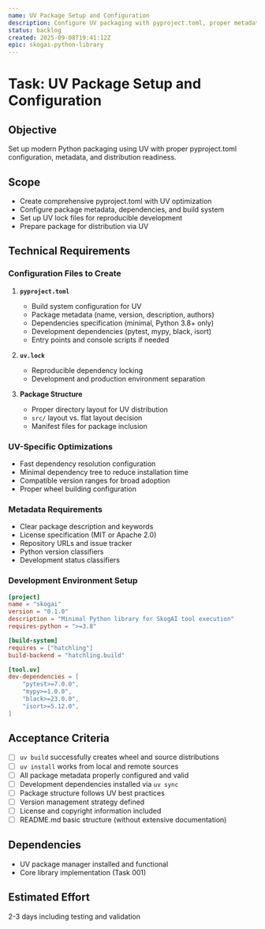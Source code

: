 ```yaml
---
name: UV Package Setup and Configuration
description: Configure UV packaging with pyproject.toml, proper metadata, and modern Python packaging standards
status: backlog
created: 2025-09-08T19:41:12Z
epic: skogai-python-library
---
```


# Task: UV Package Setup and Configuration

## Objective
Set up modern Python packaging using UV with proper pyproject.toml configuration, metadata, and distribution readiness.

## Scope
- Create comprehensive pyproject.toml with UV optimization
- Configure package metadata, dependencies, and build system
- Set up UV lock files for reproducible development
- Prepare package for distribution via UV

## Technical Requirements

### Configuration Files to Create
1. **`pyproject.toml`**
   - Build system configuration for UV
   - Package metadata (name, version, description, authors)
   - Dependencies specification (minimal, Python 3.8+ only)
   - Development dependencies (pytest, mypy, black, isort)
   - Entry points and console scripts if needed

2. **`uv.lock`**
   - Reproducible dependency locking
   - Development and production environment separation

3. **Package Structure**
   - Proper directory layout for UV distribution
   - `src/` layout vs. flat layout decision
   - Manifest files for package inclusion

### UV-Specific Optimizations
- Fast dependency resolution configuration
- Minimal dependency tree to reduce installation time
- Compatible version ranges for broad adoption
- Proper wheel building configuration

### Metadata Requirements
- Clear package description and keywords
- License specification (MIT or Apache 2.0)
- Repository URLs and issue tracker
- Python version classifiers
- Development status classifiers

### Development Environment Setup
```toml
[project]
name = "skogai"
version = "0.1.0"
description = "Minimal Python library for SkogAI tool execution"
requires-python = ">=3.8"

[build-system]
requires = ["hatchling"]
build-backend = "hatchling.build"

[tool.uv]
dev-dependencies = [
    "pytest>=7.0.0",
    "mypy>=1.0.0",
    "black>=23.0.0",
    "isort>=5.12.0",
]
```

## Acceptance Criteria
- [ ] `uv build` successfully creates wheel and source distributions
- [ ] `uv install` works from local and remote sources
- [ ] All package metadata properly configured and valid
- [ ] Development dependencies installed via `uv sync`
- [ ] Package structure follows UV best practices
- [ ] Version management strategy defined
- [ ] License and copyright information included
- [ ] README.md basic structure (without extensive documentation)

## Dependencies
- UV package manager installed and functional
- Core library implementation (Task 001)

## Estimated Effort
2-3 days including testing and validation